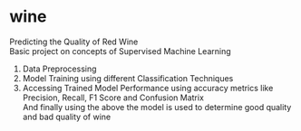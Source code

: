 # wine
Predicting the Quality of Red Wine <br>
Basic project on concepts of Supervised Machine Learning 
1) Data Preprocessing 
2) Model Training using different Classification Techniques 
3) Accessing Trained Model Performance using accuracy metrics like Precision, Recall, F1 Score and Confusion Matrix <br>
And finally using the above the model is used to determine good quality and bad quality of wine 
